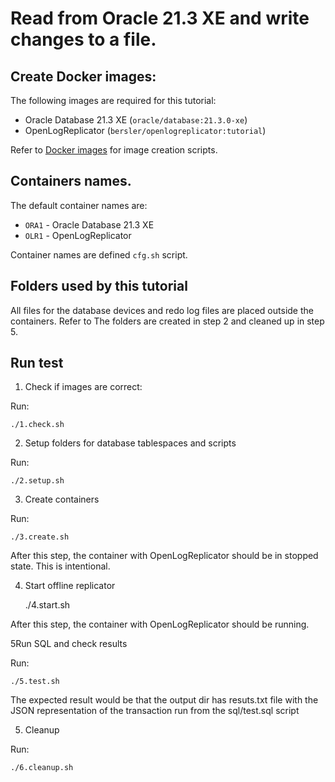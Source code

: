 # Read from Oracle 21.3 XE and write changes to a file.

## Create Docker images:

The following images are required for this tutorial:
- Oracle Database 21.3 XE (`oracle/database:21.3.0-xe`)
- OpenLogReplicator (`bersler/openlogreplicator:tutorial`)

Refer to [Docker images](../images/README.md) for image creation scripts.

## Containers names. 

The default container names are:
- `ORA1` - Oracle Database 21.3 XE
- `OLR1` - OpenLogReplicator

Container names are defined `cfg.sh` script.

## Folders used by this tutorial

All files for the database devices and redo log files are placed outside the containers. 
Refer to 
The folders are created in step 2 and cleaned up in step 5.

## Run test

1. Check if images are correct:

Run:

    ./1.check.sh

2. Setup folders for database tablespaces and scripts

Run:

    ./2.setup.sh

3. Create containers

Run:

    ./3.create.sh

After this step, the container with OpenLogReplicator should be in stopped state. This is intentional.  

4. Start offline replicator 

    ./4.start.sh

After this step, the container with OpenLogReplicator should be running.

5Run SQL and check results

Run:

    ./5.test.sh

The expected result would be that the output dir has resuts.txt file with the JSON representation of the transaction run from the sql/test.sql script

5. Cleanup

Run:

    ./6.cleanup.sh

